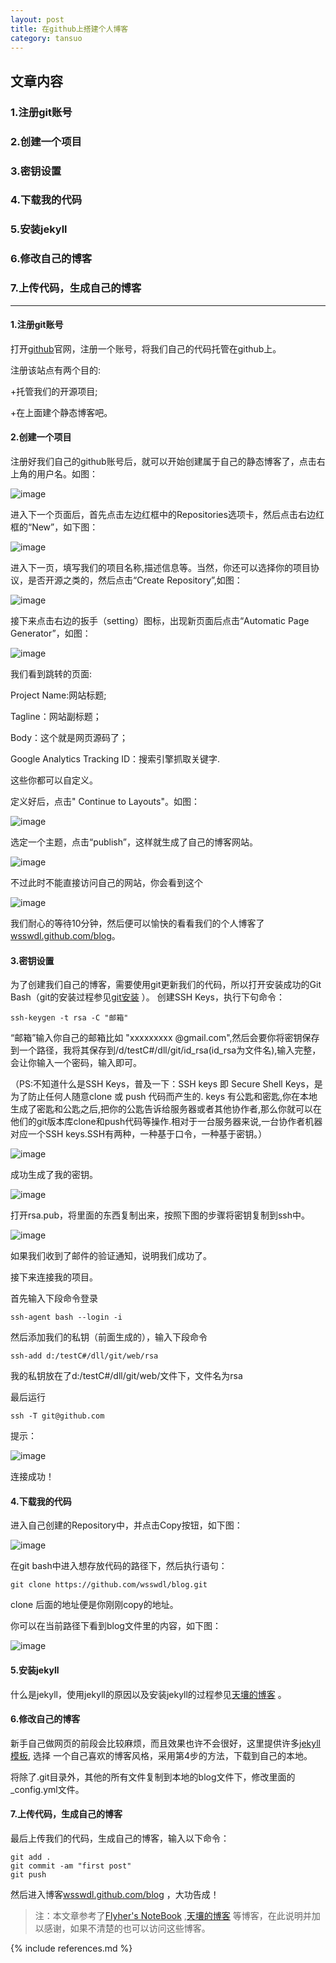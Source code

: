 ```yaml
---
layout: post
title: 在github上搭建个人博客
category: tansuo
---
```


## 文章内容

### 1.注册git账号

### 2.创建一个项目

### 3.密钥设置

### 4.下载我的代码

### 5.安装jekyll

### 6.修改自己的博客

### 7.上传代码，生成自己的博客

******************************************************************************************************

#### 1.注册git账号

打开[github](https://github.com/ "github官网")官网，注册一个账号，将我们自己的代码托管在github上。

注册该站点有两个目的:

+托管我们的开源项目;

+在上面建个静态博客吧。

<!-- more -->

#### 2.创建一个项目

注册好我们自己的github账号后，就可以开始创建属于自己的静态博客了，点击右上角的用户名。如图：

![image](/image/create_repo/1.png )

进入下一个页面后，首先点击左边红框中的Repositories选项卡，然后点击右边红框的“New”，如下图：

![image](/image/create_repo/2.png )

进入下一页，填写我们的项目名称,描述信息等。当然，你还可以选择你的项目协议，是否开源之类的，然后点击“Create Repository”,如图：

![image](/image/create_repo/3.png )

接下来点击右边的扳手（setting）图标，出现新页面后点击“Automatic Page Generator”，如图：

![image](/image/create_repo/4.png )

我们看到跳转的页面:

Project Name:网站标题;

Tagline：网站副标题；

Body：这个就是网页源码了；

Google Analytics Tracking ID：搜索引擎抓取关键字.

这些你都可以自定义。

定义好后，点击" Continue to Layouts"。如图：

![image](/image/create_repo/5.png )

选定一个主题，点击“publish”，这样就生成了自己的博客网站。

![image](/image/create_repo/6.png )

不过此时不能直接访问自己的网站，你会看到这个

![image](/image/create_repo/7.png )

我们耐心的等待10分钟，然后便可以愉快的看看我们的个人博客了[wsswdl.github.com/blog](http://wsswdl.github.com/blog "wsswdl的个人博客")。

#### 3.密钥设置

为了创建我们自己的博客，需要使用git更新我们的代码，所以打开安装成功的Git Bash（git的安装过程参见[git安装](http://jingyan.baidu.com/article/90895e0fb3495f64ed6b0b50.html) ）。
创建SSH Keys，执行下句命令：

	ssh-keygen -t rsa -C "邮箱"

“邮箱”输入你自己的邮箱比如 "xxxxxxxxx @gmail.com",然后会要你将密钥保存到一个路径，我将其保存到/d/testC#/dll/git/id_rsa(id_rsa为文件名),输入完整，会让你输入一个密码，输入即可。

（PS:不知道什么是SSH Keys，普及一下：SSH keys 即 Secure Shell Keys，是为了防止任何人随意clone 或 push 代码而产生的. keys 有公匙和密匙,你在本地生成了密匙和公匙之后,把你的公匙告诉给服务器或者其他协作者,那么你就可以在他们的git版本库clone和push代码等操作.相对于一台服务器来说,一台协作者机器对应一个SSH keys.SSH有两种，一种基于口令，一种基于密钥。）

![image](/image/create_repo/8.png )

成功生成了我的密钥。

![image](/image/create_repo/9.png )

打开rsa.pub，将里面的东西复制出来，按照下图的步骤将密钥复制到ssh中。

![image](/image/create_repo/10.png )

如果我们收到了邮件的验证通知，说明我们成功了。

接下来连接我的项目。

首先输入下段命令登录

	ssh-agent bash --login -i

然后添加我们的私钥（前面生成的），输入下段命令

	ssh-add d:/testC#/dll/git/web/rsa

我的私钥放在了d:/testC#/dll/git/web/文件下，文件名为rsa

最后运行

	ssh -T git@github.com

提示：

![image](/image/create_repo/11.png )

连接成功！

#### 4.下载我的代码

进入自己创建的Repository中，并点击Copy按钮，如下图：

![image](/image/create_repo/12.png )

在git bash中进入想存放代码的路径下，然后执行语句：

	git clone https://github.com/wsswdl/blog.git

clone 后面的地址便是你刚刚copy的地址。

你可以在当前路径下看到blog文件里的内容，如下图：

![image](/image/create_repo/13.png )


#### 5.安装jekyll

什么是jekyll，使用jekyll的原因以及安装jekyll的过程参见[天壤的博客](http://blog.segmentfault.com/skyinlayer/1190000000406011) 。

#### 6.修改自己的博客

新手自己做网页的前段会比较麻烦，而且效果也许不会很好，这里提供许多[jekyll模板](https://github.com/jekyll/jekyll/wiki/Sites), 选择
一个自己喜欢的博客风格，采用第4步的方法，下载到自己的本地。

将除了.git目录外，其他的所有文件复制到本地的blog文件下，修改里面的_config.yml文件。

#### 7.上传代码，生成自己的博客

最后上传我们的代码，生成自己的博客，输入以下命令：

	git add .
	git commit -am "first post"
	git push

然后进入博客[wsswdl.github.com/blog](http://wsswdl.github.com/blog) ，大功告成！


>注：本文章参考了[Flyher's NoteBook](http://www.cnblogs.com/flyher/p/3361140.html#tip4) ,[天壤的博客](http://blog.segmentfault.com/skyinlayer/1190000000406011)
等博客，在此说明并加以感谢，如果不清楚的也可以访问这些博客。



{% include references.md %}
